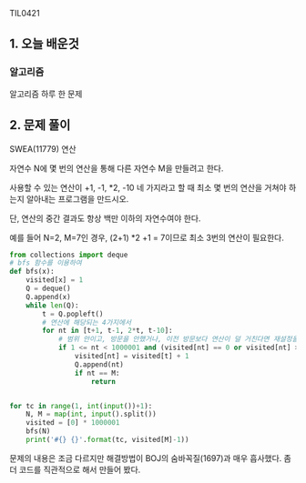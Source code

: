 TIL0421

## 1. 오늘 배운것

### 알고리즘



알고리즘 하루 한 문제

## 2. 문제 풀이

SWEA(11779) 연산

자연수 N에 몇 번의 연산을 통해 다른 자연수 M을 만들려고 한다.

사용할 수 있는 연산이 +1, -1, *2, -10 네 가지라고 할 때 최소 몇 번의 연산을 거쳐야 하는지 알아내는 프로그램을 만드시오.

단, 연산의 중간 결과도 항상 백만 이하의 자연수여야 한다.

예를 들어 N=2, M=7인 경우, (2+1) *2 +1 = 7이므로 최소 3번의 연산이 필요한다.

``````python
from collections import deque
# bfs 함수를 이용하여
def bfs(x):
    visited[x] = 1
    Q = deque()
    Q.append(x)
    while len(Q):
        t = Q.popleft()
        # 연산에 해당되는 4가지에서
        for nt in [t+1, t-1, 2*t, t-10]:
            # 범위 안이고, 방문을 안했거나, 이전 방문보다 연산이 덜 거친다면 재설정을 해준다.
            if 1 <= nt < 1000001 and (visited[nt] == 0 or visited[nt] > visited[t] + 1):
                visited[nt] = visited[t] + 1
                Q.append(nt)
                if nt == M:
                    return


for tc in range(1, int(input())+1):
    N, M = map(int, input().split())
    visited = [0] * 1000001
    bfs(N)
    print('#{} {}'.format(tc, visited[M]-1))
``````

문제의 내용은 조금 다르지만 해결방법이 BOJ의 숨바꼭질(1697)과 매우 흡사했다. 좀 더 코드를 직관적으로 해서 만들어 봤다.